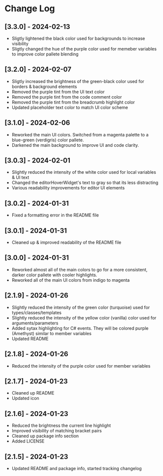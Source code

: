 # Change Log

## [3.3.0] - 2024-02-13

- Sligtly lightened the black color used for backgrounds to increase visibility
- Sligtly changed the hue of the purple color used for memeber variables to improve color pallete blending

## [3.2.0] - 2024-02-07

- Sligtly increased the brightness of the green-black color used for borders & background elements
- Removed the purple tint from the UI text color
- Removed the purple tint from the code comment color
- Removed the purple tint from the breadcrumb highlight color
- Updated placeholder text color to match UI color scheme

## [3.1.0] - 2024-02-06

- Reworked the main UI colors. Switched from a magenta palette to a blue-green (verdigris) color pallete.
- Darkened the main background to improve UI and code clarity.

## [3.0.3] - 2024-02-01

- Slightly reduced the intensity of the white color used for local variables & UI text
- Changed the editorHoverWidget's text to gray so that its less distracting
- Various readability improvements for editor UI elements

## [3.0.2] - 2024-01-31

- Fixed a formatting error in the README file

## [3.0.1] - 2024-01-31

- Cleaned up & improved readability of the README file

## [3.0.0] - 2024-01-31

- Reworked almost all of the main colors to go for a more consistent, darker color pallete with cooler highlights.
- Reworked all of the main UI colors from indigo to magenta

## [2.1.9] - 2024-01-26

- Slightly reduced the intensity of the green color (turquoise) used for types/classes/templates
- Slightly reduced the intensity of the yellow color (vanilla) color used for arguments/parameters
- Added sytax highlighting for C# events. They will be colored purple (Amethyst) similar to member variables
- Updated README

## [2.1.8] - 2024-01-26

- Reduced the intensity of the purple color used for member variables

## [2.1.7] - 2024-01-23

- Cleaned up README
- Updated icon

## [2.1.6] - 2024-01-23

- Reduced the brightness the current line highlight
- Improved visibility of matching bracket pairs
- Cleaned up package info section
- Added LICENSE

## [2.1.5] - 2024-01-23

- Updated README and package info, started tracking changelog

